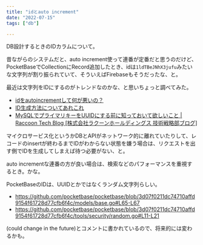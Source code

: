 ```yaml
---
title: "idとauto increment"
date: "2022-07-15"
tags: ["db"]

---
```


DB設計するときのIDカラムについて。

昔ながらのシステムだと、auto increment使って連番が定番だと思うのだけど、PocketBaseでCollectionにRecord追加したとき、idは`1ldTBeJNhX3jufu`みたいな文字列が割り振られていて、そういえばFirebaseもそうだったな、と。

最近は文字列をIDにするのがトレンドなのかな、と思いちょっと調べてみた。

- [idをautoincrementして何が悪いの？](https://zenn.dev/dowanna6/articles/3c84e3818891c3)
- [ID生成方法についてあれこれ](https://zenn.dev/j5ik2o/articles/a085ab3e3d0f197f6559)
- [MySQLでプライマリキーをUUIDにする前に知っておいて欲しいこと | Raccoon Tech Blog [株式会社ラクーンホールディングス 技術戦略部ブログ]](https://techblog.raccoon.ne.jp/archives/1627262796.html)

マイクロサービス化というかDBとAPIがネットワーク的に離れていたりして、レコードのinsertが終わるまでIDがわからない状態を嫌う場合は、リクエストを出す側でIDを生成してしまえば待つ必要がない、と。

auto incrementな連番の方が良い場合は、検索などのパフォーマンスを重視するとき。かな。

PocketBaseのIDは、UUIDとかではなくランダム文字列らしい。

- https://github.com/pocketbase/pocketbase/blob/3d07f0211dc74710affd9154f61728d77cfb6f4c/models/base.go#L65-L67
- https://github.com/pocketbase/pocketbase/blob/3d07f0211dc74710affd9154f61728d77cfb6f4c/tools/security/random.go#L11-L21

(could change in the future)とコメントに書かれているので、将来的には変わるかも。
